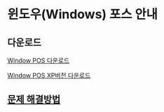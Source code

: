 # 윈도우(Windows) 포스 안내


## 다운로드

[Window POS 다운로드](http://app.koapp.com/d.html?appcode=19)

[Window POS XP버전 다운로드](http://app.koapp.com/d.html?appcode=22)

## [문제 해결방법](fix.md)

